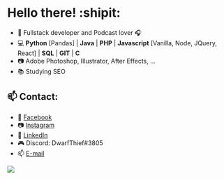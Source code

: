 # Hello there! :shipit:

- :man: Fullstack developer and Podcast lover :headphones:
- :computer: **Python** [Pandas] | **Java** | **PHP** | **Javascript** [Vanilla, Node, JQuery, React] | **SQL** | **GIT** | **C**
- :camera: Adobe Photoshop, Illustrator, After Effects, ...
- 📚 Studying SEO

## :mailbox: Contact:
- :bust_in_silhouette: [Facebook](https://facebook.com/dwarfthief)
- :camera: [Instagram](https://www.instagram.com/brenno.barboza/)
- :briefcase: [LinkedIn](https://linkedin.com/in/DwarfThief)
- :video_game: Discord: DwarfThief#3805
- 📫 [E-mail](mailto:brennol.c.b@gmail.com)


![](https://github-readme-stats.vercel.app/api?username=Dwarfthief&show_icons=true)

